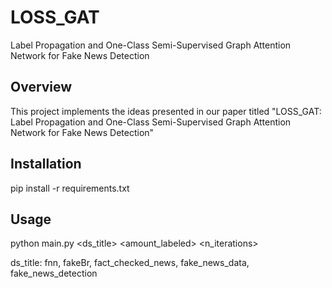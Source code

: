 # LOSS_GAT
Label Propagation and One-Class Semi-Supervised Graph Attention Network for Fake News Detection

## Overview
This project implements the ideas presented in our paper titled "LOSS_GAT: Label Propagation and One-Class Semi-Supervised Graph Attention Network for Fake News Detection"

## Installation
pip install -r requirements.txt

## Usage
python main.py <ds_title> <amount_labeled> <n_iterations> <epochs>

ds_title: fnn, fakeBr, fact_checked_news, fake_news_data, fake_news_detection

